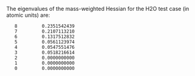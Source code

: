 The eigenvalues of the mass-weighted Hessian for the H2O test case (in atomic units) are:
```
   8         0.2351542439
   7         0.2107113210
   6         0.1317512832
   5         0.0561123974
   4         0.0547551476
   3         0.0518216614
   2         0.0000000000
   1         0.0000000000
   0         0.0000000000
```
